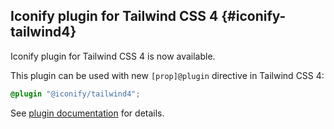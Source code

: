 ## Iconify plugin for Tailwind CSS 4 {#iconify-tailwind4}

Iconify plugin for Tailwind CSS 4 is now available.

This plugin can be used with new `[prop]@plugin` directive in Tailwind CSS 4:

```css
@plugin "@iconify/tailwind4";
```

See [plugin documentation](/docs/usage/css/tailwind/tailwind4/index.md) for details.
